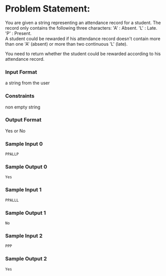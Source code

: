# Problem Statement:

You are given a string representing an attendance record for a student. The record only contains the following three characters: 'A' : Absent. 'L' : Late. 'P' : Present.<br>
A student could be rewarded if his attendance record doesn't contain more than one 'A' (absent) or more than two continuous 'L' (late).

You need to return whether the student could be rewarded according to his attendance record.

### Input Format

a string from the user

### Constraints

non empty string

### Output Format

Yes or No

### Sample Input 0
```
PPALLP
```
### Sample Output 0
```
Yes
```
### Sample Input 1
```
PPALLL
```
### Sample Output 1
```
No
```
### Sample Input 2
```
PPP
```
### Sample Output 2
```
Yes
```
